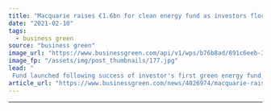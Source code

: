 ```yaml
---
title: "Macquarie raises €1.6bn for clean energy fund as investors flock to low-carbon assets"
date: "2021-02-10"
tags: 
  - business green
source: "business green"
image_url: "https://www.businessgreen.com/api/v1/wps/b76b8ad/891c6eeb-35a6-4877-b348-a62986df6cd0/5/rhyl-flats-offshore-wind-farm-185x114.jpg"
image_fp: "/assets/img/post_thumbnails/177.jpg"
lead: "
 Fund launched following success of investor's first green energy fund, which it acquired when Macquarie Group purchased the Green Investment Bank from the UK government in 2017 ..."
article_url: "https://www.businessgreen.com/news/4026974/macquarie-raises-eur-6bn-clean-energy-fund-investors-flock-low-carbon-assets"
---
```


---
